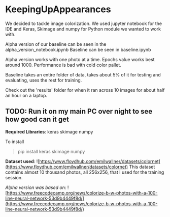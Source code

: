 # KeepingUpAppearances

We decided to tackle image colorization.
We used jupyter notebook for the IDE and Keras, Skimage and numpy for Python module we wanted to work with.

Alpha version of our baseline can be seen in the alpha_version_notebook.ipynb
Baseline can be seen in baseline.ipynb

Alpha version works with one photo at a time. Epochs value works best around 1000. Performance is bad with cold color pallet.

Baseline takes an entire folder of data, takes about 5% of it for testing and evaluating, uses the rest for training.

Check out the 'results' folder for when it ran across 10 images for about half an hour on a laptop.

## TODO: Run it on my main PC over night to see how good can it get

**Required Libraries**:
keras
skimage
numpy

To install
> pip install keras skimage numpy

**Dataset used**:
![https://www.floydhub.com/emilwallner/datasets/colornet](https://www.floydhub.com/emilwallner/datasets/colornet)
This dataset contains almost 10 thousand photos, all 256x256, that I used for the training session.

*Alpha version was based on*:
![https://www.freecodecamp.org/news/colorize-b-w-photos-with-a-100-line-neural-network-53d9b4449f8d/](https://www.freecodecamp.org/news/colorize-b-w-photos-with-a-100-line-neural-network-53d9b4449f8d/)
